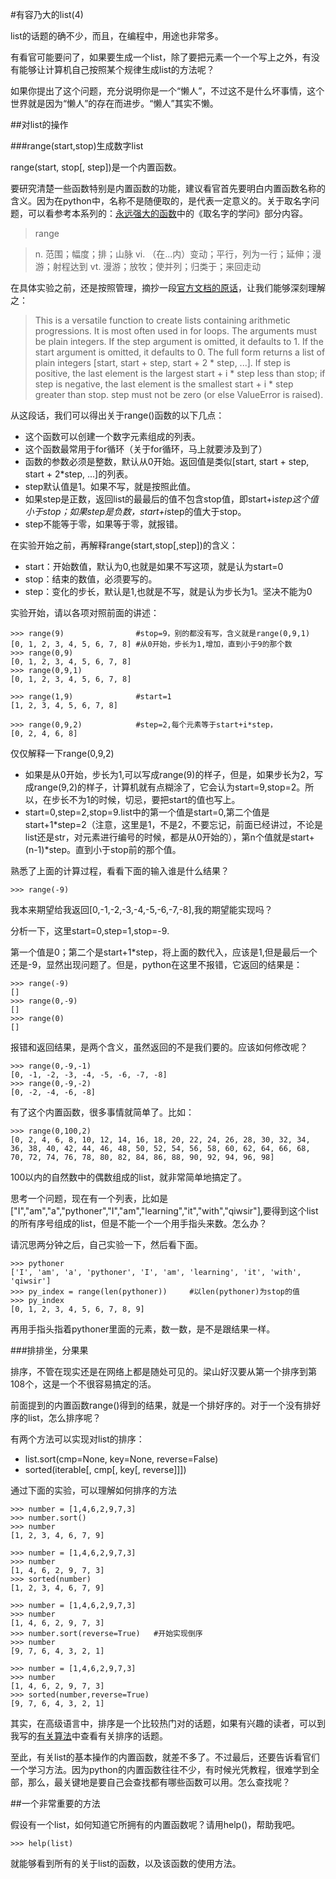 #有容乃大的list(4)

list的话题的确不少，而且，在编程中，用途也非常多。

有看官可能要问了，如果要生成一个list，除了要把元素一个一个写上之外，有没有能够让计算机自己按照某个规律生成list的方法呢？

如果你提出了这个问题，充分说明你是一个“懒人”，不过这不是什么坏事情，这个世界就是因为“懒人”的存在而进步。“懒人”其实不懒。

##对list的操作

###range(start,stop)生成数字list

range(start, stop[, step])是一个内置函数。

要研究清楚一些函数特别是内置函数的功能，建议看官首先要明白内置函数名称的含义。因为在python中，名称不是随便取的，是代表一定意义的。关于取名字问题，可以看参考本系列的：[永远强大的函数](./106.md)中的《取名字的学问》部分内容。

>range

>n. 范围；幅度；排；山脉
>vi. （在...内）变动；平行，列为一行；延伸；漫游；射程达到
>vt. 漫游；放牧；使并列；归类于；来回走动

在具体实验之前，还是按照管理，摘抄一段[官方文档的原话](https://docs.python.org/2/library/functions.html#range)，让我们能够深刻理解之：

>This is a versatile function to create lists containing arithmetic progressions. It is most often used in for loops. The arguments must be plain integers. If the step argument is omitted, it defaults to 1. If the start argument is omitted, it defaults to 0. The full form returns a list of plain integers [start, start + step, start + 2 * step, ...]. If step is positive, the last element is the largest start + i * step less than stop; if step is negative, the last element is the smallest start + i * step greater than stop. step must not be zero (or else ValueError is raised).

从这段话，我们可以得出关于range()函数的以下几点：

- 这个函数可以创建一个数字元素组成的列表。
- 这个函数最常用于for循环（关于for循环，马上就要涉及到了）
- 函数的参数必须是整数，默认从0开始。返回值是类似[start, start + step, start + 2*step, ...]的列表。
- step默认值是1。如果不写，就是按照此值。
- 如果step是正数，返回list的最最后的值不包含stop值，即start+i*step这个值小于stop；如果step是负数，start+i*step的值大于stop。
- step不能等于零，如果等于零，就报错。

在实验开始之前，再解释range(start,stop[,step])的含义：

- start：开始数值，默认为0,也就是如果不写这项，就是认为start=0
- stop：结束的数值，必须要写的。
- step：变化的步长，默认是1,也就是不写，就是认为步长为1。坚决不能为0

实验开始，请以各项对照前面的讲述：

    >>> range(9)                #stop=9，别的都没有写，含义就是range(0,9,1)
    [0, 1, 2, 3, 4, 5, 6, 7, 8] #从0开始，步长为1,增加，直到小于9的那个数 
    >>> range(0,9)
    [0, 1, 2, 3, 4, 5, 6, 7, 8]
    >>> range(0,9,1)
    [0, 1, 2, 3, 4, 5, 6, 7, 8]
    
    >>> range(1,9)              #start=1
    [1, 2, 3, 4, 5, 6, 7, 8]

    >>> range(0,9,2)            #step=2,每个元素等于start+i*step，
    [0, 2, 4, 6, 8]

仅仅解释一下range(0,9,2)

- 如果是从0开始，步长为1,可以写成range(9)的样子，但是，如果步长为2，写成range(9,2)的样子，计算机就有点糊涂了，它会认为start=9,stop=2。所以，在步长不为1的时候，切忌，要把start的值也写上。
- start=0,step=2,stop=9.list中的第一个值是start=0,第二个值是start+1*step=2（注意，这里是1，不是2，不要忘记，前面已经讲过，不论是list还是str，对元素进行编号的时候，都是从0开始的），第n个值就是start+(n-1)*step。直到小于stop前的那个值。

熟悉了上面的计算过程，看看下面的输入谁是什么结果？

    >>> range(-9)

我本来期望给我返回[0,-1,-2,-3,-4,-5,-6,-7,-8],我的期望能实现吗？

分析一下，这里start=0,step=1,stop=-9.

第一个值是0；第二个是start+1*step，将上面的数代入，应该是1,但是最后一个还是-9，显然出现问题了。但是，python在这里不报错，它返回的结果是：

    >>> range(-9)
    []
    >>> range(0,-9)
    []
    >>> range(0)
    []
    
报错和返回结果，是两个含义，虽然返回的不是我们要的。应该如何修改呢？

    >>> range(0,-9,-1)
    [0, -1, -2, -3, -4, -5, -6, -7, -8]
    >>> range(0,-9,-2)
    [0, -2, -4, -6, -8]

有了这个内置函数，很多事情就简单了。比如：

    >>> range(0,100,2)
    [0, 2, 4, 6, 8, 10, 12, 14, 16, 18, 20, 22, 24, 26, 28, 30, 32, 34, 36, 38, 40, 42, 44, 46, 48, 50, 52, 54, 56, 58, 60, 62, 64, 66, 68, 70, 72, 74, 76, 78, 80, 82, 84, 86, 88, 90, 92, 94, 96, 98]

100以内的自然数中的偶数组成的list，就非常简单地搞定了。

思考一个问题，现在有一个列表，比如是["I","am","a","pythoner","I","am","learning","it","with","qiwsir"],要得到这个list的所有序号组成的list，但是不能一个一个用手指头来数。怎么办？

请沉思两分钟之后，自己实验一下，然后看下面。

    >>> pythoner
    ['I', 'am', 'a', 'pythoner', 'I', 'am', 'learning', 'it', 'with', 'qiwsir']
    >>> py_index = range(len(pythoner))     #以len(pythoner)为stop的值
    >>> py_index
    [0, 1, 2, 3, 4, 5, 6, 7, 8, 9]

再用手指头指着pythoner里面的元素，数一数，是不是跟结果一样。

###排排坐，分果果

排序，不管在现实还是在网络上都是随处可见的。梁山好汉要从第一个排序到第108个，这是一个不很容易搞定的活。

前面提到的内置函数range()得到的结果，就是一个排好序的。对于一个没有排好序的list，怎么排序呢？

有两个方法可以实现对list的排序：

- list.sort(cmp=None, key=None, reverse=False)
- sorted(iterable[, cmp[, key[, reverse]]])

通过下面的实验，可以理解如何排序的方法

    >>> number = [1,4,6,2,9,7,3]
    >>> number.sort()
    >>> number
    [1, 2, 3, 4, 6, 7, 9]
    
    >>> number = [1,4,6,2,9,7,3]
    >>> number
    [1, 4, 6, 2, 9, 7, 3]
    >>> sorted(number)
    [1, 2, 3, 4, 6, 7, 9]

    >>> number = [1,4,6,2,9,7,3]
    >>> number
    [1, 4, 6, 2, 9, 7, 3]
    >>> number.sort(reverse=True)   #开始实现倒序
    >>> number
    [9, 7, 6, 4, 3, 2, 1]

    >>> number = [1,4,6,2,9,7,3]
    >>> number
    [1, 4, 6, 2, 9, 7, 3]
    >>> sorted(number,reverse=True)
    [9, 7, 6, 4, 3, 2, 1]

其实，在高级语言中，排序是一个比较热门对的话题，如果有兴趣的读者，可以到我写的[有关算法](https://github.com/qiwsir/algorithm/blob/master/README.md)中查看有关排序的话题。

至此，有关list的基本操作的内置函数，就差不多了。不过最后，还要告诉看官们一个学习方法。因为python的内置函数往往不少，有时候光凭教程，很难学到全部，那么，最关键地是要自己会查找都有哪些函数可以用。怎么查找呢？

##一个非常重要的方法

假设有一个list，如何知道它所拥有的内置函数呢？请用help()，帮助我吧。

    >>> help(list)

就能够看到所有的关于list的函数，以及该函数的使用方法。
